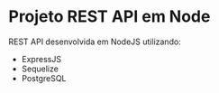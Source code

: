 # Projeto REST API em Node
REST API desenvolvida em NodeJS utilizando:
- ExpressJS
- Sequelize
- PostgreSQL
